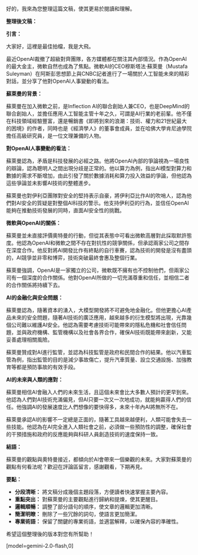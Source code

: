 好的，我來為您整理這篇文稿，使其更易於閱讀和理解。

**整理後文稿：**

**引言：**

大家好，這裡是最佳拍檔，我是大飛。

最近OpenAI裁撤了超級對齊團隊，各方媒體都在關注其內部情況。作為OpenAI的最大金主，微軟自然也成為了焦點。微軟AI的CEO穆斯塔法·蘇萊曼（Mustafa Suleyman）在阿斯彭思想節上與CNBC記者進行了一場關於人工智能未來的精彩對話，並分享了他對OpenAI人事變動的看法。

**蘇萊曼的背景：**

蘇萊曼在加入微軟之前，是Inflection AI的聯合創始人兼CEO，也是DeepMind的聯合創始人，並擔任應用人工智能主管十年之久，可謂是AI行業的老前輩。他不僅在科技領域經驗豐富，還是暢銷書《即將到來的浪潮：技術、權力和21世紀最大的困境》的作者，同時也是《經濟學人》的董事會成員，並在哈佛大學肯尼迪學院擔任高級研究員，是一位文理兼備的人物。

**對OpenAI人事變動的看法：**

蘇萊曼認為，矛盾是科技發展的必經之路。他將OpenAI內部的爭論視為一場良性的辯論，認為聰明人之間出現分歧是正常的。他以算力為例，指出AI模型對算力和數據的需求不斷增加，由此引發了關於數據消耗和算力投入效益的爭論，但他認為這些爭論並未影響AI技術的整體進步。

蘇萊曼也對伊利亞團隊對安全的堅持表示自豪，將伊利亞比作AI的吹哨人，認為他們對AI安全的質疑是對整個AI科技的警示。他支持伊利亞的行為，並信任OpenAI能夠在推動技術發展的同時，直面AI安全性的挑戰。

**微軟與OpenAI的關係：**

蘇萊曼並未直接評價奧特曼的行動，但從其表態中可看出微軟高層對此採取默許態度。他認為OpenAI和微軟之間不存在對抗性的競爭關係，但承認兩家公司之間存在深度合作。他反對將AI開發比作有終點的自行車賽，認為技術的開發是沒有盡頭的，AI競爭並非零和博弈，技術突破最終會惠及整個行業。

蘇萊曼強調，OpenAI是一家獨立的公司，微軟既不擁有也不控制他們，但兩家公司有一個深度的合作關係。他對OpenAI所做的一切充滿尊重和信任，並相信二者的合作關係將持續下去。

**AI的金融化與安全問題：**

蘇萊曼認為，隨著資本的湧入，大模型開發將不可避免地金融化。但他更擔心AI產品未來的安全問題，隨著AI技術的廣泛應用，越來越多的衍生模型將出現，光靠幾個公司難以維護AI安全。他認為需要考慮技術可能帶來的隱私危機和社會信任問題，並與政府機構、監管機構以及社會各界合作，確保AI技術既能帶來創新，又能妥善處理相關風險。

蘇萊曼贊成對AI進行監管，並認為科技監管是政府和民間合作的結果。他以汽車監管為例，指出監管的目的是減少事故傷亡，提升汽車質量、設立交通設施、加強教育等都是預防事故的有效手段。

**AI的未來與人類的應對：**

蘇萊曼相信AI會融入人們的未來生活，且這個未來會比大多數人預計的更早到來。他認為人們對AI技術充滿偏見，但AI只要一次又一次地成功，就能夠贏得人們的信任。他強調AI的發展速度比人們想像的要快得多，未來十年內AI將無所不在。

蘇萊曼承認AI的影響不一定總是正面的，隨著工具越來越便利，人類可能會失去一些技能。他認為在AI完全進入人類社會之前，必須做一些預防性的調整，確保社會的干預措施和政府的反應能夠與科研人員創造技術的速度保持一致。

**結語：**

蘇萊曼的觀點與奧特曼接近，都傾向於AI會帶來一個樂觀的未來。大家對蘇萊曼的觀點有何看法呢？歡迎在評論區留言，感謝觀看，下期再見。

**要點：**

*   **分段清晰：** 將文稿分成幾個主題段落，方便讀者快速掌握主要內容。
*   **重點突出：** 對蘇萊曼的主要觀點進行歸納和提煉，使其更醒目。
*   **邏輯順暢：** 調整了部分語句的順序，使文章的邏輯更加清晰。
*   **簡潔明瞭：** 刪除了一些冗餘的詞句，使語言更加簡潔。
*   **專業術語：** 保留了關鍵的專業術語，並適當解釋，以確保內容的準確性。

希望這個整理後的版本對您有所幫助！

[model=gemini-2.0-flash,0]
